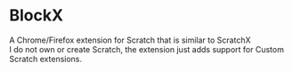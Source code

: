 # BlockX
A Chrome/Firefox extension for Scratch that is similar to ScratchX <br>
I do not own or create Scratch, the extension just adds support for Custom Scratch extensions. <br>

